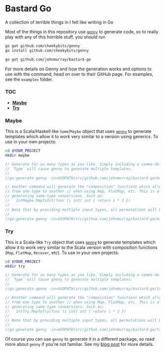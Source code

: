 # Bastard Go

A collection of terrible things in I felt like writing in Go

Most of the things in this repository use [`genny`][github_genny] to generate code, so to really play with
any of this horrible stuff, you should run

```bash
go get github.com/cheekybits/genny
go install github.com/cheekybits/genny

go get github.com/johnmurray/bastard-go
```

For more details on Genny and how the generation works and options to use with the command, head on over
to their GitHub page. For examples, see the `examples` folder.

### TOC
  * [__Maybe__](#maybe)
  * [__Try__](#try)


### Maybe

This is a Scala/Haskell like `Some`/`Maybe` object that uses [`genny`][github_genny] to generate templates which
allow it to work very similar to a version using generics. To use in your own projects:

```bash
cd $YOUR_PROJECT
mkdir maybe
```

```go
// Generate for as many types as you like. Simply including a comma-delimited list for
// `Type` will cause genny to generate multiple templates.
//
//go:generate genny -in=$GOPATH/src/github.com/johnmurray/bastard-go/maybe/maybe_base.go -out=maybe/maybe_base.go gen "Type=int,string,bool"

// Another command will generate the "composition" functions which allow you to convert
// from one type to another // when using Map, FlatMap, etc. This is also necessary for
// generating same-type conversions. Such as:
//   IntMaybe.MapToInt(func (i int) int { return i * 2 })
//
// Note that by providing multiple input types, all permutations will be generated.
//
//go:generate genny -in=$GOPATH/src/github.com/johnmurray/bastard-go/maybe/maybe_compose.go -out=maybe/maybe_compose.go gen "FromType=int,string,bool ToType=int,string,bool"
```


### Try

This is a Scala-like `Try` object that uses [`genny`][github_genny] to generate templates which allow it to
work very similar to the Scala version with composition functions (`Map`, `FlatMap`, `Recover`, etc). To use
in your own projects:

```bash
cd $YOUR_PROJECT
mkdir try
```

```go
// Generate for as many types as you like. Simply including a comma-delimited list for
// `Type` will cause genny to generate multiple templates.
//
//go:generate genny -in=$GOPATH/src/github.com/johnmurray/bastard-go/try/try_base.go -out=try/try_base.go gen "Type=int,string,bool"

// Another command will generate the "composition" functions which allow you to convert
// from one type to another // when using Map, FlatMap, etc. This is also necessary for
// generating same-type conversions. Such as:
//   IntTry.MapToTry(func (i int) int { return i * 2 })
//
// Note that by providing multiple input types, all permutations will be generated.
//
//go:generate genny -in=$GOPATH/src/github.com/johnmurray/bastard-go/try/try_compose.go -out=try/try_compose.go gen "FromType=int,string,bool ToType=int,string,bool"
```

Of course you can use `genny` to generate it in a different package, so read more about `genny` if you're not familiar.
See my [blog post][johnmurray_io] for more details.


  [github_genny]: https://github.com/cheekybits/genny
  [johnmurray_io]: http://www.johnmurray.io/log/2017/11/27/Go-Try.html
